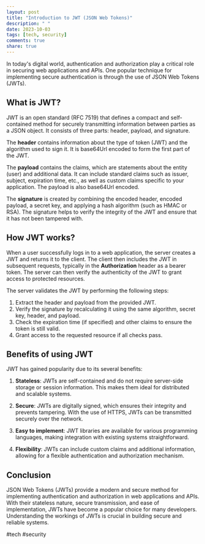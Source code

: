 ```yaml
---
layout: post
title: "Introduction to JWT (JSON Web Tokens)"
description: " "
date: 2023-10-03
tags: [tech, security]
comments: true
share: true
---
```


In today's digital world, authentication and authorization play a critical role in securing web applications and APIs. One popular technique for implementing secure authentication is through the use of JSON Web Tokens (JWTs).

## What is JWT?

JWT is an open standard (RFC 7519) that defines a compact and self-contained method for securely transmitting information between parties as a JSON object. It consists of three parts: header, payload, and signature. 

The **header** contains information about the type of token (JWT) and the algorithm used to sign it. It is base64Url encoded to form the first part of the JWT.

The **payload** contains the claims, which are statements about the entity (user) and additional data. It can include standard claims such as issuer, subject, expiration time, etc., as well as custom claims specific to your application. The payload is also base64Url encoded.

The **signature** is created by combining the encoded header, encoded payload, a secret key, and applying a hash algorithm (such as HMAC or RSA). The signature helps to verify the integrity of the JWT and ensure that it has not been tampered with.

## How JWT works?

When a user successfully logs in to a web application, the server creates a JWT and returns it to the client. The client then includes the JWT in subsequent requests, typically in the **Authorization** header as a bearer token. The server can then verify the authenticity of the JWT to grant access to protected resources.

The server validates the JWT by performing the following steps:

1. Extract the header and payload from the provided JWT.
2. Verify the signature by recalculating it using the same algorithm, secret key, header, and payload.
3. Check the expiration time (if specified) and other claims to ensure the token is still valid.
4. Grant access to the requested resource if all checks pass.

## Benefits of using JWT

JWT has gained popularity due to its several benefits:

1. **Stateless**: JWTs are self-contained and do not require server-side storage or session information. This makes them ideal for distributed and scalable systems.

2. **Secure**: JWTs are digitally signed, which ensures their integrity and prevents tampering. With the use of HTTPS, JWTs can be transmitted securely over the network.

3. **Easy to implement**: JWT libraries are available for various programming languages, making integration with existing systems straightforward.

4. **Flexibility**: JWTs can include custom claims and additional information, allowing for a flexible authentication and authorization mechanism.

## Conclusion

JSON Web Tokens (JWTs) provide a modern and secure method for implementing authentication and authorization in web applications and APIs. With their stateless nature, secure transmission, and ease of implementation, JWTs have become a popular choice for many developers. Understanding the workings of JWTs is crucial in building secure and reliable systems.

#tech #security